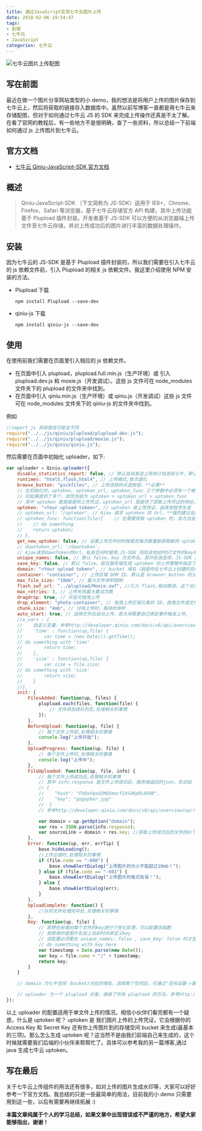 ```yaml
---
title: 通过JavaScript实现七牛云图片上传
date: 2018-02-06 19:54:47
tags:
- 前端
- 七牛云
- JavaScript
categories: 七牛云
---
```


![七牛云图片上传配图](https://cavszhouyou-1254093697.cos.ap-chongqing.myqcloud.com/peitu2-1.jpg)

## 写在前面

最近在做一个图片分享网站类型的小 demo，我的想法是将用户上传的图片保存到七牛云上，然后将获取的链接存入数据库中。虽然以前写博客一直都是用七牛云来存储配图，但对于如何通过七牛云 JS 的 SDK 来完成上传操作还真是不太了解。在看了官网的教程后，有一些地方不是很明确，查了一些资料，所以总结一下前端如何通过 js 上传图片到七牛云。

<!-- more -->

## 官方文档

* [七牛云 Qiniu-JavaScript-SDK 官方文档](https://github.com/qiniu/js-sdk/#usage "七牛云Qiniu-JavaScript-SDK官方文档")

## 概述

> Qiniu-JavaScript-SDK （下文简称为 JS-SDK）适用于 IE8+、Chrome、Firefox、Safari 等浏览器，基于七牛云存储官方 API 构建，其中上传功能基于 Plupload 插件封装。开发者基于 JS-SDK 可以方便的从浏览器端上传文件至七牛云存储，并对上传成功后的图片进行丰富的数据处理操作。

## 安装

因为七牛云的 JS-SDK 是基于 Plupload 插件封装的，所以我们需要在引入七牛云的 js 依赖文件前，引入 Plupload 的相关 js 依赖文件。我这里介绍使用 NPM 安装的方法。

* Plupload 下载

    ```npm
    npm install Plupload --save-dev
    ```

* qiniu-js 下载
    ```npm
    npm install qiniu-js --save-dev
    ```

## 使用

在使用前我们需要在页面里引入相应的 js 依赖文件。

* 在页面中引入 plupload，plupload.full.min.js（生产环境）或 引入 plupload.dev.js 和 moxie.js（开发调试）。这些 js 文件可在 node_modules 文件夹下的 plupload 的文件夹中找到。
* 在页面中引入 qiniu.min.js（生产环境）或 qiniu.js（开发调试）这些 js 文件可在 node_modules 文件夹下的 qiniu-js 的文件夹中找到。

例如

```js
//import js 具体路径可能会不同
require("../../js/qiniu/plupload/plupload.dev.js");
require("../../js/qiniu/plupload/moxie.js");
require("../../js/qiniu/qiniu.js");
```

然后需要在页面中初始化 uploader，如下:

```js
var uploader = Qiniu.uploader({
    disable_statistics_report: false, // 禁止自动发送上传统计信息到七牛，默认允许发送
    runtimes: "html5,flash,html4", // 上传模式,依次退化
    browse_button: "pickfiles", // 上传选择的点选按钮，**必需**
    // 在初始化时，uptoken, uptoken_url, uptoken_func 三个参数中必须有一个被设置
    // 切如果提供了多个，其优先级为 uptoken > uptoken_url > uptoken_func
    // 其中 uptoken 是直接提供上传凭证，uptoken_url 是提供了获取上传凭证的地址，如果需要定制获取 uptoken 的过程则可以设置 uptoken_func
    uptoken: "<Your upload token>", // uptoken 是上传凭证，由其他程序生成
    // uptoken_url: "/uptoken", // Ajax 请求 uptoken 的 Url，**强烈建议设置**（服务端提供）
    // uptoken_func: function(file){    // 在需要获取 uptoken 时，该方法会被调用
    //    // do something
    //    return uptoken;
    // },
    get_new_uptoken: false, // 设置上传文件的时候是否每次都重新获取新的 uptoken
    // downtoken_url: '/downtoken',
    // Ajax请求downToken的Url，私有空间时使用,JS-SDK 将向该地址POST文件的key和domain,服务端返回的JSON必须包含`url`字段，`url`值为该文件的下载地址
    unique_names: false, // 默认 false，key 为文件名。若开启该选项，JS-SDK 会为每个文件自动生成key（文件名）
    save_key: false, // 默认 false。若在服务端生成 uptoken 的上传策略中指定了 `save_key`，则开启，SDK在前端将不对key进行任何处理
    domain: "<Your upload token>", // bucket 域名（就是你在七牛云上创建的存储空间的测试域名），下载资源时用到，如：'http://xxx.bkt.clouddn.com/' **必需**
    container: "container", // 上传区域 DOM ID，默认是 browser_button 的父元素，
    max_file_size: "10mb", // 最大文件体积限制
    flash_swf_url: "../plupload/Moxie.swf", //引入 flash,相对路径，这个也可以在 plupload 的文件夹中找到
    max_retries: 3, // 上传失败最大重试次数
    dragdrop: true, // 开启可拖曳上传
    drop_element: "photo-container", // 拖曳上传区域元素的 ID，拖曳文件或文件夹后可触发上传
    chunk_size: "4mb", // 分块上传时，每块的体积
    auto_start: true, // 选择文件后自动上传，若关闭需要自己绑定事件触发上传,
    //x_vars : {
    //    自定义变量，参考http://developer.qiniu.com/docs/v6/api/overview/up/response/vars.html
    //    'time' : function(up,file) {
    //        var time = (new Date()).getTime();
    // do something with 'time'
    //        return time;
    //    },
    //    'size' : function(up,file) {
    //        var size = file.size;
    // do something with 'size'
    //        return size;
    //    }
    //},
    init: {
        FilesAdded: function(up, files) {
            plupload.each(files, function(file) {
                // 文件添加进队列后,处理相关的事情
            });
        },
        BeforeUpload: function(up, file) {
            // 每个文件上传前,处理相关的事情
            console.log("上传开始");
        },
        UploadProgress: function(up, file) {
            // 每个文件上传时,处理相关的事情
            console.log("上传中");
        },
        FileUploaded: function(up, file, info) {
            // 每个文件上传成功后,处理相关的事情
            // 其中 info.response 是文件上传成功后，服务端返回的json，形式如
            // {
            //    "hash": "Fh8xVqod2MQ1mocfI4S4KpRL6D98",
            //    "key": "gogopher.jpg"
            //  }
            // 参考http://developer.qiniu.com/docs/v6/api/overview/up/response/simple-response.html

            var domain = up.getOption("domain");
            var res = JSON.parse(info.response);
            var sourceLink = domain + res.key; //获取上传成功后的文件的Url;
        },
        Error: function(up, err, errTip) {
            base.hideLoading();
            //上传出错时,处理相关的事情
            if (file.code == "-600") {
                base.showAlertDialog("上传图片的大小不能超过10mb！");
            } else if (file.code == "-601") {
                base.showAlertDialog("上传图片的格式有误！");
            } else {
                base.showAlertDialog(err);
            }
        },
        UploadComplete: function() {
            //队列文件处理完毕后,处理相关的事情
        },
        Key: function(up, file) {
            // 若想在前端对每个文件的key进行个性化处理，可以配置该函数
            // 我使用的是图片名加上当前时间来定义key
            // 该配置必须要在 unique_names: false , save_key: false 时才生效
            // do something with key here
            var timestamp = Date.parse(new Date());
            var key = file.name + "/" + timestamp;
            return key;
        }
    }

    // domain 为七牛空间（bucket)对应的域名，选择某个空间后，可通过"空间设置->基本设置->域名设置"查看获取

    // uploader 为一个 plupload 对象，继承了所有 plupload 的方法，参考http://plupload.com/docs
});
```

以上 uploader 的配置适用于单文件上传的情况。相信小伙伴们看完都有一个疑惑，什么是 uptoken 呢？ uptoken 是 我们图片上传的上传凭证，它会根据你的 Access Key 和 Secret Key 还有你上传图片到的存储空间 bucket 来生成(最基本的三项)。那么怎么生成 uptoken 呢？这当然不是由我们前端自己来生成的，这个时候就需要我们后端的小伙伴来帮帮忙了。具体可以参考我的另一篇博客,通过 java 生成七牛云 uptoken。

## 写在最后

关于七牛云上传组件的用法还有很多，如对上传的图片生成水印等，大家可以好好参考一下官方文档。我总结的只是一些最简单的用法，目前我的小 demo 只需要用到这一些，以后有需要再继续拓展 :)

**本篇文章纯属于个人的学习总结，如果文章中出现错误或不严谨的地方，希望大家能够指出，谢谢！**
